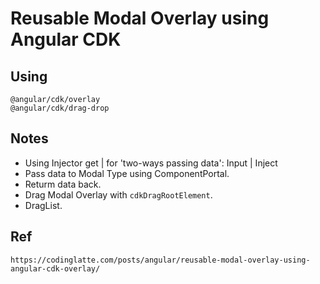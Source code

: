 #  Reusable Modal Overlay using Angular CDK

## Using
    @angular/cdk/overlay
    @angular/cdk/drag-drop

## Notes
- Using Injector get | for 'two-ways passing data': Input | Inject
- Pass data to Modal Type using ComponentPortal.
- Returm data back.
- Drag Modal Overlay with `cdkDragRootElement`.
- DragList.

## Ref
    https://codinglatte.com/posts/angular/reusable-modal-overlay-using-angular-cdk-overlay/
